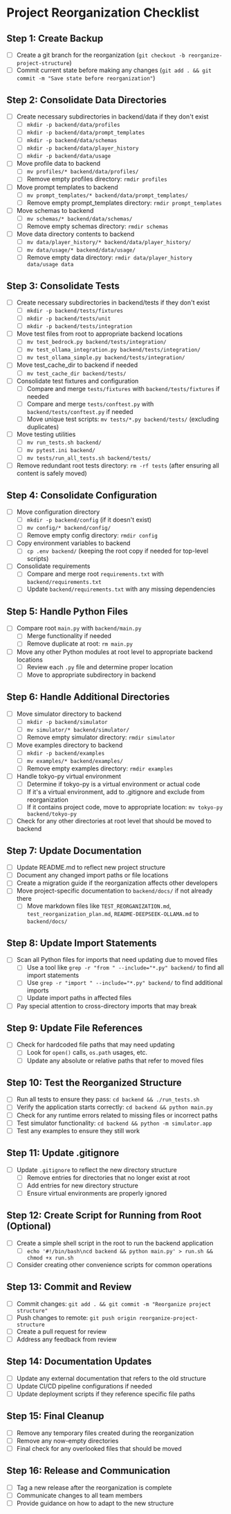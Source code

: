 # Project Reorganization Checklist

## Step 1: Create Backup
- [ ] Create a git branch for the reorganization (`git checkout -b reorganize-project-structure`)
- [ ] Commit current state before making any changes (`git add . && git commit -m "Save state before reorganization"`)

## Step 2: Consolidate Data Directories
- [ ] Create necessary subdirectories in backend/data if they don't exist
  - [ ] `mkdir -p backend/data/profiles`
  - [ ] `mkdir -p backend/data/prompt_templates`
  - [ ] `mkdir -p backend/data/schemas`
  - [ ] `mkdir -p backend/data/player_history`
  - [ ] `mkdir -p backend/data/usage`
- [ ] Move profile data to backend
  - [ ] `mv profiles/* backend/data/profiles/`
  - [ ] Remove empty profiles directory: `rmdir profiles`
- [ ] Move prompt templates to backend
  - [ ] `mv prompt_templates/* backend/data/prompt_templates/`
  - [ ] Remove empty prompt_templates directory: `rmdir prompt_templates`
- [ ] Move schemas to backend
  - [ ] `mv schemas/* backend/data/schemas/`
  - [ ] Remove empty schemas directory: `rmdir schemas`
- [ ] Move data directory contents to backend
  - [ ] `mv data/player_history/* backend/data/player_history/`
  - [ ] `mv data/usage/* backend/data/usage/`
  - [ ] Remove empty data directory: `rmdir data/player_history data/usage data`

## Step 3: Consolidate Tests
- [ ] Create necessary subdirectories in backend/tests if they don't exist
  - [ ] `mkdir -p backend/tests/fixtures`
  - [ ] `mkdir -p backend/tests/unit`
  - [ ] `mkdir -p backend/tests/integration`
- [ ] Move test files from root to appropriate backend locations
  - [ ] `mv test_bedrock.py backend/tests/integration/`
  - [ ] `mv test_ollama_integration.py backend/tests/integration/`
  - [ ] `mv test_ollama_simple.py backend/tests/integration/`
- [ ] Move test_cache_dir to backend if needed
  - [ ] `mv test_cache_dir backend/tests/`
- [ ] Consolidate test fixtures and configuration
  - [ ] Compare and merge `tests/fixtures` with `backend/tests/fixtures` if needed
  - [ ] Compare and merge `tests/conftest.py` with `backend/tests/conftest.py` if needed
  - [ ] Move unique test scripts: `mv tests/*.py backend/tests/` (excluding duplicates)
- [ ] Move testing utilities
  - [ ] `mv run_tests.sh backend/`
  - [ ] `mv pytest.ini backend/`
  - [ ] `mv tests/run_all_tests.sh backend/tests/`
- [ ] Remove redundant root tests directory: `rm -rf tests` (after ensuring all content is safely moved)

## Step 4: Consolidate Configuration
- [ ] Move configuration directory
  - [ ] `mkdir -p backend/config` (if it doesn't exist)
  - [ ] `mv config/* backend/config/`
  - [ ] Remove empty config directory: `rmdir config`
- [ ] Copy environment variables to backend
  - [ ] `cp .env backend/` (keeping the root copy if needed for top-level scripts)
- [ ] Consolidate requirements
  - [ ] Compare and merge root `requirements.txt` with `backend/requirements.txt`
  - [ ] Update `backend/requirements.txt` with any missing dependencies

## Step 5: Handle Python Files
- [ ] Compare root `main.py` with `backend/main.py`
  - [ ] Merge functionality if needed
  - [ ] Remove duplicate at root: `rm main.py`
- [ ] Move any other Python modules at root level to appropriate backend locations
  - [ ] Review each `.py` file and determine proper location
  - [ ] Move to appropriate subdirectory in backend

## Step 6: Handle Additional Directories
- [ ] Move simulator directory to backend
  - [ ] `mkdir -p backend/simulator`
  - [ ] `mv simulator/* backend/simulator/`
  - [ ] Remove empty simulator directory: `rmdir simulator`
- [ ] Move examples directory to backend
  - [ ] `mkdir -p backend/examples`
  - [ ] `mv examples/* backend/examples/`
  - [ ] Remove empty examples directory: `rmdir examples`
- [ ] Handle tokyo-py virtual environment
  - [ ] Determine if tokyo-py is a virtual environment or actual code
  - [ ] If it's a virtual environment, add to .gitignore and exclude from reorganization
  - [ ] If it contains project code, move to appropriate location: `mv tokyo-py backend/tokyo-py`
- [ ] Check for any other directories at root level that should be moved to backend

## Step 7: Update Documentation
- [ ] Update README.md to reflect new project structure
- [ ] Document any changed import paths or file locations
- [ ] Create a migration guide if the reorganization affects other developers
- [ ] Move project-specific documentation to `backend/docs/` if not already there
  - [ ] Move markdown files like `TEST_REORGANIZATION.md`, `test_reorganization_plan.md`, `README-DEEPSEEK-OLLAMA.md` to `backend/docs/`

## Step 8: Update Import Statements
- [ ] Scan all Python files for imports that need updating due to moved files
  - [ ] Use a tool like `grep -r "from " --include="*.py" backend/` to find all import statements
  - [ ] Use `grep -r "import " --include="*.py" backend/` to find additional imports
  - [ ] Update import paths in affected files
- [ ] Pay special attention to cross-directory imports that may break

## Step 9: Update File References
- [ ] Check for hardcoded file paths that may need updating
  - [ ] Look for `open()` calls, `os.path` usages, etc.
  - [ ] Update any absolute or relative paths that refer to moved files

## Step 10: Test the Reorganized Structure
- [ ] Run all tests to ensure they pass: `cd backend && ./run_tests.sh`
- [ ] Verify the application starts correctly: `cd backend && python main.py`
- [ ] Check for any runtime errors related to missing files or incorrect paths
- [ ] Test simulator functionality: `cd backend && python -m simulator.app`
- [ ] Test any examples to ensure they still work

## Step 11: Update .gitignore
- [ ] Update `.gitignore` to reflect the new directory structure
  - [ ] Remove entries for directories that no longer exist at root
  - [ ] Add entries for new directory structure
  - [ ] Ensure virtual environments are properly ignored

## Step 12: Create Script for Running from Root (Optional)
- [ ] Create a simple shell script in the root to run the backend application
  - [ ] `echo '#!/bin/bash\ncd backend && python main.py' > run.sh && chmod +x run.sh`
- [ ] Consider creating other convenience scripts for common operations

## Step 13: Commit and Review
- [ ] Commit changes: `git add . && git commit -m "Reorganize project structure"`
- [ ] Push changes to remote: `git push origin reorganize-project-structure`
- [ ] Create a pull request for review
- [ ] Address any feedback from review

## Step 14: Documentation Updates
- [ ] Update any external documentation that refers to the old structure
- [ ] Update CI/CD pipeline configurations if needed
- [ ] Update deployment scripts if they reference specific file paths

## Step 15: Final Cleanup
- [ ] Remove any temporary files created during the reorganization
- [ ] Remove any now-empty directories
- [ ] Final check for any overlooked files that should be moved

## Step 16: Release and Communication
- [ ] Tag a new release after the reorganization is complete
- [ ] Communicate changes to all team members
- [ ] Provide guidance on how to adapt to the new structure 
